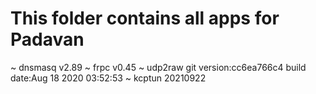 # This folder contains all apps for Padavan
~ dnsmasq v2.89
~ frpc v0.45
~ udp2raw git version:cc6ea766c4    build date:Aug 18 2020 03:52:53
~ kcptun 20210922
